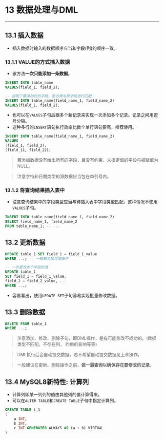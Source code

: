 # 13 数据处理与DML

*****

## 13.1 插入数据

* 插入数据时输入的数据顺序应当和字段(列)的顺序一致。

### 13.1.1 VALUE的方式插入数据

* 该方法**一次只能添加一条数据**。

```sql
INSERT INTO table_name 
VALUES(field_1, field_2);

-- 指明了要添加到的字段，更方便与原字段进行匹配
INSERT INTO table_name(field_name_1, field_name_2)
VALUES(field_1, field_2);
```

* 也可以在`VALUES`子句后跟多个新记录来实现一次添加多个记录。记录之间用逗号分隔。
* 这种多行的`INSERT`语句执行效率比数个单行语句要高，推荐使用。

```sql
INSERT INTO table_name(field_name_1, field_name_2)
VALUES
(field_1, field_2),
(field_11, field_22);
```
> 若添加数据没有给出所有的字段，且没有约束，未指定值的字段将被赋值为NULL。

> 注意字符和日期类型的源数据应当包在单引号内。

### 13.1.2 将查询结果插入表中

* 注意查询结果中的字段类型应当与待插入表中字段类型匹配。这种情况不使用`VALUES`子句。

```sql
INSERT INTO table_name(field_name_1, field_name_2)
SELECT field_name_1, field_name_2
FROM table_name_1; -- ...
```

## 13.2 更新数据

```sql
UPDATE table_1 SET field_1 = field_1_value
WHERE ...; -- 一般都会加过滤条件

-- 一次更改多个字段的值
UPDATE table_1 
SET field_1 = field_1_value,
field_2 = field_2_value, ...
WHERE ...;
```

* 容易看出，使用`UPDATE SET`子句容易实现批量修改数据。

## 13.3 删除数据

```sql
DELETE FROM table_1
WHERE ...;
```

> 注意添加、修改、删除子句，即DML操作，是有可能修改不成功的。(数据类型不匹配，不存在列， 约束的影响等等)

> DML执行后会自动提交数据，若不希望自动提交数据见上章操作。

> 一般建议在更新、删除操作之前，**做一遍查询以确保存在要修改的记录**。

## 13.4 MySQL8新特性: 计算列

* 计算列即某一列列的值由其他列的值计算得来。
* 可以在`ALTER TABLE`和`CREATE TABLE`子句中指定计算列。

```sql
CREATE TABLE t_1
(
    a INT,
    b INT,
    c INT GENERATED ALWAYS AS (a + b) VIRTUAL
)
```